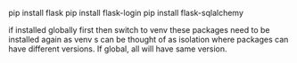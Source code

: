 pip install flask
pip install flask-login
pip install flask-sqlalchemy

if installed globally first then switch to venv these packages need to be installed again as venv s can be thought of as isolation where packages can have different versions. If global, all will have same version.